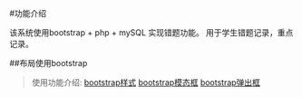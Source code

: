#功能介绍

该系统使用bootstrap + php + mySQL 实现错题功能。
用于学生错题记录，重点记录。

##布局使用bootstrap

>使用功能介绍:
>[bootstrap样式](https://v3.bootcss.com/css/)
>[bootstrap模态框](https://v3.bootcss.com/javascript/#modals)
>[bootstrap弹出框](https://v3.bootcss.com/javascript/#popovers)
